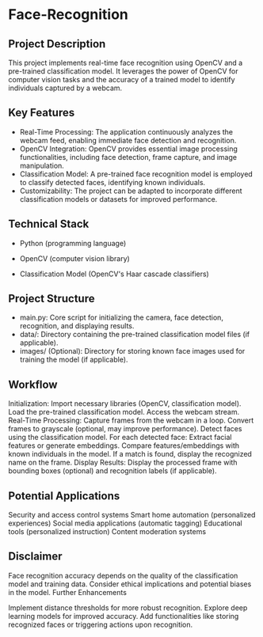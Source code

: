 # Face-Recognition

## Project Description

This project implements real-time face recognition using OpenCV and a pre-trained classification model. It leverages the power of OpenCV for computer vision tasks and the accuracy of a trained model to identify individuals captured by a webcam.

## Key Features

*  Real-Time Processing: The application continuously analyzes the webcam feed, enabling immediate face detection and recognition.
*  OpenCV Integration: OpenCV provides essential image processing functionalities, including face detection, frame capture, and image manipulation.
*  Classification Model: A pre-trained face recognition model is employed to classify detected faces, identifying known individuals.
*  Customizability: The project can be adapted to incorporate different classification models or datasets for improved performance.


## Technical Stack

*  Python (programming language)

*  OpenCV (computer vision library)
*  Classification Model (OpenCV's Haar cascade classifiers)


## Project Structure

*  main.py: Core script for initializing the camera, face detection, recognition, and displaying results.
*  data/: Directory containing the pre-trained classification model files (if applicable).
*  images/ (Optional): Directory for storing known face images used for training the model (if applicable).


## Workflow

Initialization:
Import necessary libraries (OpenCV, classification model).
Load the pre-trained classification model.
Access the webcam stream.
Real-Time Processing:
Capture frames from the webcam in a loop.
Convert frames to grayscale (optional, may improve performance).
Detect faces using the classification model.
For each detected face:
Extract facial features or generate embeddings.
Compare features/embeddings with known individuals in the model.
If a match is found, display the recognized name on the frame.
Display Results:
Display the processed frame with bounding boxes (optional) and recognition labels (if applicable).


## Potential Applications

Security and access control systems
Smart home automation (personalized experiences)
Social media applications (automatic tagging)
Educational tools (personalized instruction)
Content moderation systems

## Disclaimer

Face recognition accuracy depends on the quality of the classification model and training data. Consider ethical implications and potential biases in the model.
Further Enhancements

Implement distance thresholds for more robust recognition.
Explore deep learning models for improved accuracy.
Add functionalities like storing recognized faces or triggering actions upon recognition.
